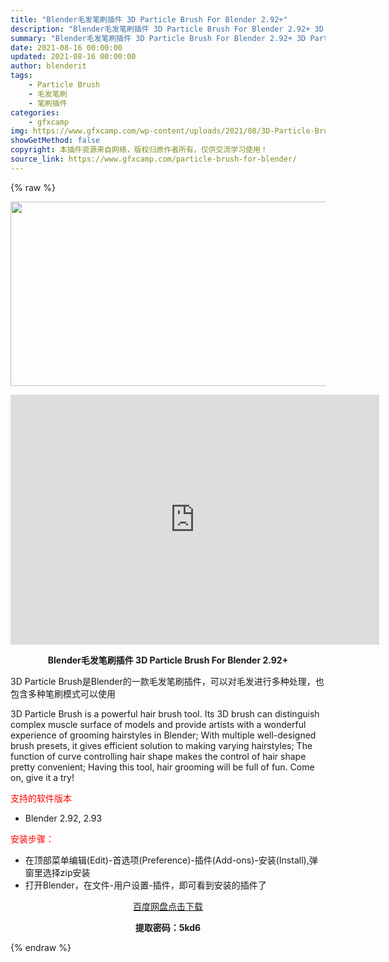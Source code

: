 ```yaml
---
title: "Blender毛发笔刷插件 3D Particle Brush For Blender 2.92+"
description: "Blender毛发笔刷插件 3D Particle Brush For Blender 2.92+ 3D Particle Brush是Blender的一款毛发笔刷插件，可以对毛发进行多种处理，也包含..."
summary: "Blender毛发笔刷插件 3D Particle Brush For Blender 2.92+ 3D Particle Brush是Blender的一款毛发笔刷插件，可以对毛发进行多种处理，也包含..."
date: 2021-08-16 00:00:00
updated: 2021-08-16 00:00:00
author: blenderit
tags: 
    - Particle Brush
    - 毛发笔刷
    - 笔刷插件
categories:
    - gfxcamp
img: https://www.gfxcamp.com/wp-content/uploads/2021/08/3D-Particle-Brush-For-Blender.jpg
showGetMethod: false
copyright: 本插件资源来自网络，版权归原作者所有，仅供交流学习使用！
source_link: https://www.gfxcamp.com/particle-brush-for-blender/
---
```


{% raw %}
<div><p><img decoding="async" class="aligncenter size-full wp-image-97270" src="https://www.gfxcamp.com/wp-content/uploads/2021/08/3D-Particle-Brush-For-Blender.jpg" data-src="https://www.gfxcamp.com/wp-content/uploads/2021/08/3D-Particle-Brush-For-Blender.jpg" alt="" width="590" height="295" data-srcset="https://www.gfxcamp.com/wp-content/uploads/2021/08/3D-Particle-Brush-For-Blender.jpg 590w, https://www.gfxcamp.com/wp-content/uploads/2021/08/3D-Particle-Brush-For-Blender-150x75.jpg 150w" data-sizes="(max-width: 590px) 100vw, 590px"></p><p style="text-align: center;"><iframe loading="lazy" src="https://player.youku.com/embed/XNTE5NDA3NzMxNg==" width="590" height="400" frameborder="0" allowfullscreen="allowfullscreen"></iframe></p><p style="text-align: center;"><strong>Blender毛发笔刷插件 3D Particle Brush For Blender 2.92+</strong></p><p>3D Particle Brush是Blender的一款毛发笔刷插件，可以对毛发进行多种处理，也包含多种笔刷模式可以使用</p><p>3D Particle Brush is a powerful hair brush tool. Its 3D brush can distinguish complex muscle surface of models and provide artists with a wonderful experience of grooming hairstyles in Blender; With multiple well-designed brush presets, it gives efficient solution to making varying hairstyles; The function of curve controlling hair shape makes the control of hair shape pretty convenient; Having this tool, hair grooming will be full of fun. Come on, give it a try!</p><p><span style="color: #ff0000;">支持的软件版本</span></p><ul>
<li>Blender 2.92, 2.93</li>
</ul><p><span style="color: #ff0000;">安装步骤：</span></p><ul>
<li>在顶部菜单编辑(Edit)-首选项(Preference)-插件(Add-ons)-安装(Install),弹窗里选择zip安装</li>
<li>打开Blender，在文件-用户设置-插件，即可看到安装的插件了</li>
</ul><p style="text-align: center;"><a class="maxbutton-3 maxbutton maxbutton-baidu" target="_blank" rel="noopener" href="https://pan.baidu.com/s/1LRDK38vg2dPfysbaCZEMkw"><span class="mb-text">百度网盘点击下载</span></a></p><p style="text-align: center;"><strong>提取密码：5kd6</strong></p></div>
<div style="display: none">gfxcamp</div>
{% endraw %}